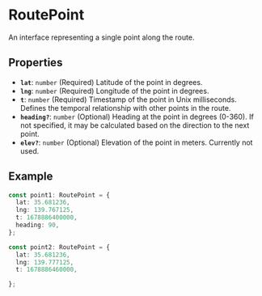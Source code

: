 # RoutePoint

An interface representing a single point along the route.

## Properties

*   **`lat`**: `number` (Required)
    Latitude of the point in degrees.
*   **`lng`**: `number` (Required)
    Longitude of the point in degrees.
*   **`t`**: `number` (Required)
    Timestamp of the point in Unix milliseconds. Defines the temporal relationship with other points in the route.
*   **`heading?`**: `number` (Optional)
    Heading at the point in degrees (0-360). If not specified, it may be calculated based on the direction to the next point.
*   **`elev?`**: `number` (Optional)
    Elevation of the point in meters. Currently not used.

## Example

```typescript
const point1: RoutePoint = {
  lat: 35.681236,
  lng: 139.767125,
  t: 1678886400000,
  heading: 90,
};

const point2: RoutePoint = {
  lat: 35.681236,
  lng: 139.777125,
  t: 1678886460000,

};
``` 